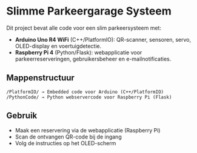 # Slimme Parkeergarage Systeem

Dit project bevat alle code voor een slim parkeersysteem met:
- **Arduino Uno R4 WiFi** (C++/PlatformIO): QR-scanner, sensoren, servo, OLED-display en voertuigdetectie.
- **Raspberry Pi 4** (Python/Flask): webapplicatie voor parkeerreserveringen, gebruikersbeheer en e-mailnotificaties.

## Mappenstructuur

```
/PlatformIO/ → Embedded code voor Arduino (C++/PlatformIO)
/PythonCode/ → Python webservercode voor Raspberry Pi (Flask)
```

## Gebruik

- Maak een reservering via de webapplicatie (Raspberry Pi)
- Scan de ontvangen QR-code bij de ingang
- Volg de instructies op het OLED-scherm

